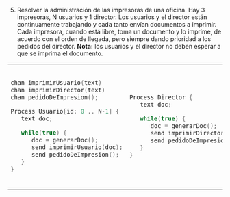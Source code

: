 5. Resolver la administración de las impresoras de una oficina. Hay 3 impresoras, N usuarios y 1 director. Los usuarios y el director están continuamente trabajando y cada tanto envían documentos a imprimir. Cada impresora, cuando está libre, toma un documento y lo imprime, de acuerdo con el orden de llegada, pero siempre dando prioridad a los pedidos del director.
   **Nota:** los usuarios y el director no deben esperar a que se imprima el documento.

<table>

<tr>
<td>

```c++
chan imprimirUsuario(text)
chan imprimirDirector(text)
chan pedidoDeImpresion();

Process Usuario[id: 0 .. N-1] {
   text doc;

   while(true) {
      doc = generarDoc();
      send imprimirUsuario(doc);
      send pedidoDeImpresion();
   }
}
```

</td>

<td>

```c++
Process Director {
   text doc;

   while(true) {
      doc = generarDoc();
      send imprimirDirector(doc);
      send pedidoDeImpresion();
   }
}
```

</td>

<td>

```c++
Process Impresora[id: 0 .. 2] {
   text doc;

   while(true) {
      receive pedidoDeImpresion();
      if(!empty(imprimirUsuario) && empty(imprimirDirector)) {
         receive imprimirUsuario(doc);
         imprimiendo(doc);
      }
      (!empty(imprimirDirector)) {
         receive imprimirDirector(doc);
         imprimiendo(doc);
      }
   }
}
```

</td>
</tr>
</table>
